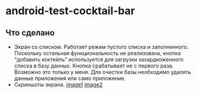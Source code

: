 # android-test-cocktail-bar
## Что сделано
* Экран со списком. Работает режим пустого списка и заполненного. Поскольку остальная функциональность не реализована, кнопка "добавить коктейль" используется для загрузки захардкоженного списка в базу данных.  Кнопка срабатывает не с первого раза. Возможно это только у меня. Для очистки базы необходимо удалять данные приложения или само приложение. 
* Скриншоты экрана.
[image1](https://user-images.githubusercontent.com/59739589/259238892-07743919-71d5-4ece-88bb-869c4775b5e5.jpg)
[image2](https://user-images.githubusercontent.com/59739589/259238938-b57faa3c-1d6b-4a50-95a6-77fe1a2cc956.jpg)
